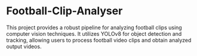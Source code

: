 # Football-Clip-Analyser
This project provides a robust pipeline for analyzing football clips using computer vision techniques. It utilizes YOLOv8 for object detection and tracking, allowing users to process football video clips and obtain analyzed output videos.
